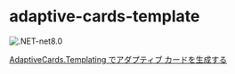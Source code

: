 # adaptive-cards-template

![.NET-net8.0](https://img.shields.io/badge/.NET-net8.0-green)

[AdaptiveCards.Templating でアダプティブ カードを生成する](https://zenn.dev/karamem0/articles/2025_08_19_130000)
